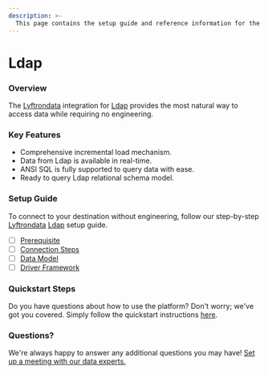 ```yaml
---
description: >-
  This page contains the setup guide and reference information for the Ldap source connector.
---
```


# Ldap

### Overview

The [Lyftrondata](https://www.lyftrondata.com/) integration for [Ldap](None) provides the most natural way to access data while requiring no engineering.

### Key Features

* Comprehensive incremental load mechanism.
* Data from Ldap is available in real-time.&#x20;
* ANSI SQL is fully supported to query data with ease.
* Ready to query Ldap relational schema model.

### Setup Guide

To connect to your destination without engineering, follow our step-by-step [Lyftrondata](https://www.lyftrondata.com/)  [Ldap](None) setup guide.

* [ ] [Prerequisite](prerequisite.md)
* [ ] [Connection Steps](connection-steps.md)
* [ ] [Data Model](data-model/erd.md)
* [ ] [Driver Framework](driver-framework/)

### Quickstart Steps

Do you have questions about how to use the platform? Don't worry; we've got you covered. Simply follow the quickstart instructions [here](../README.md).

### Questions? <a href="#questions" id="questions"></a>

We're always happy to answer any additional questions you may have! [Set up a meeting with our data experts.](https://www.lyftrondata.com/book-a-meeting/)

